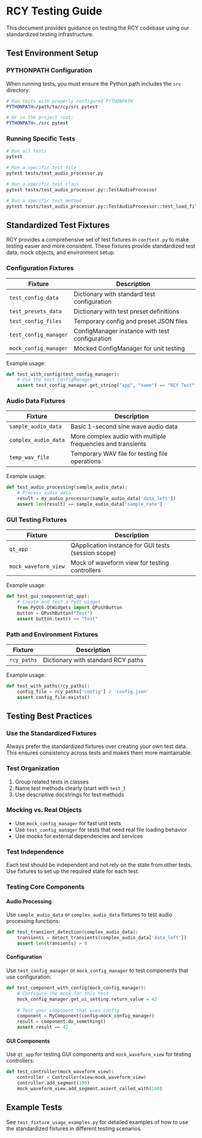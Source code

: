 # RCY Testing Guide

This document provides guidance on testing the RCY codebase using our standardized testing infrastructure.

## Test Environment Setup

### PYTHONPATH Configuration

When running tests, you must ensure the Python path includes the `src` directory:

```bash
# Run tests with properly configured PYTHONPATH
PYTHONPATH=/path/to/rcy/src pytest

# Or in the project root:
PYTHONPATH=./src pytest
```

### Running Specific Tests

```bash
# Run all tests
pytest

# Run a specific test file
pytest tests/test_audio_processor.py

# Run a specific test class
pytest tests/test_audio_processor.py::TestAudioProcessor

# Run a specific test method
pytest tests/test_audio_processor.py::TestAudioProcessor::test_load_file
```

## Standardized Test Fixtures

RCY provides a comprehensive set of test fixtures in `conftest.py` to make testing easier and more consistent. These fixtures provide standardized test data, mock objects, and environment setup.

### Configuration Fixtures

| Fixture | Description |
|---------|-------------|
| `test_config_data` | Dictionary with standard test configuration |
| `test_presets_data` | Dictionary with test preset definitions |
| `test_config_files` | Temporary config and preset JSON files |
| `test_config_manager` | ConfigManager instance with test configuration |
| `mock_config_manager` | Mocked ConfigManager for unit testing |

Example usage:

```python
def test_with_config(test_config_manager):
    # Use the test ConfigManager
    assert test_config_manager.get_string("app", "name") == "RCY Test"
```

### Audio Data Fixtures

| Fixture | Description |
|---------|-------------|
| `sample_audio_data` | Basic 1-second sine wave audio data |
| `complex_audio_data` | More complex audio with multiple frequencies and transients |
| `temp_wav_file` | Temporary WAV file for testing file operations |

Example usage:

```python
def test_audio_processing(sample_audio_data):
    # Process audio data
    result = my_audio_processor(sample_audio_data['data_left'])
    assert len(result) == sample_audio_data['sample_rate']
```

### GUI Testing Fixtures

| Fixture | Description |
|---------|-------------|
| `qt_app` | QApplication instance for GUI tests (session scope) |
| `mock_waveform_view` | Mock of waveform view for testing controllers |

Example usage:

```python
def test_gui_component(qt_app):
    # Create and test a PyQt widget
    from PyQt6.QtWidgets import QPushButton
    button = QPushButton("Test")
    assert button.text() == "Test"
```

### Path and Environment Fixtures

| Fixture | Description |
|---------|-------------|
| `rcy_paths` | Dictionary with standard RCY paths |

Example usage:

```python
def test_with_paths(rcy_paths):
    config_file = rcy_paths['config'] / 'config.json'
    assert config_file.exists()
```

## Testing Best Practices

### Use the Standardized Fixtures

Always prefer the standardized fixtures over creating your own test data. This ensures consistency across tests and makes them more maintainable.

### Test Organization

1. Group related tests in classes
2. Name test methods clearly (start with `test_`)
3. Use descriptive docstrings for test methods

### Mocking vs. Real Objects

- Use `mock_config_manager` for fast unit tests
- Use `test_config_manager` for tests that need real file loading behavior
- Use mocks for external dependencies and services

### Test Independence

Each test should be independent and not rely on the state from other tests. Use fixtures to set up the required state for each test.

### Testing Core Components

#### Audio Processing

Use `sample_audio_data` or `complex_audio_data` fixtures to test audio processing functions:

```python
def test_transient_detection(complex_audio_data):
    transients = detect_transients(complex_audio_data['data_left'])
    assert len(transients) > 0
```

#### Configuration

Use `test_config_manager` or `mock_config_manager` to test components that use configuration:

```python
def test_component_with_config(mock_config_manager):
    # Configure the mock for this test
    mock_config_manager.get_ui_setting.return_value = 42
    
    # Test your component that uses config
    component = MyComponent(config=mock_config_manager)
    result = component.do_something()
    assert result == 42
```

#### GUI Components

Use `qt_app` for testing GUI components and `mock_waveform_view` for testing controllers:

```python
def test_controller(mock_waveform_view):
    controller = Controller(view=mock_waveform_view)
    controller.add_segment(100)
    mock_waveform_view.add_segment.assert_called_with(100)
```

## Example Tests

See `test_fixture_usage_examples.py` for detailed examples of how to use the standardized fixtures in different testing scenarios.